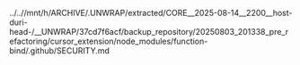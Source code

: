 ../..//mnt/h/ARCHIVE/.UNWRAP/extracted/CORE__2025-08-14__2200__host-duri-head-/__UNWRAP/37cd7f6acf/backup_repository/20250803_201338_pre_refactoring/cursor_extension/node_modules/function-bind/.github/SECURITY.md